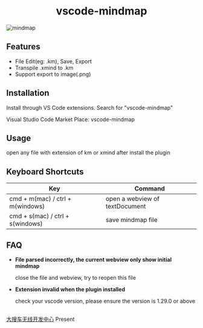 <p>
  <h1 align="center">vscode-mindmap</h1>
</p>

![mindmap](https://img.souche.com/f2e/f12837b4057a8f1c5dd5033560a48f20.gif)

## Features

-  File Edit(eg: .km), Save, Export
-  Transpile .xmind to .km
-  Support export to image(.png)

## Installation

  Install through VS Code extensions. Search for "vscode-mindmap"

  Visual Studio Code Market Place: vscode-mindmap

## Usage

  open any file with extension of km or xmind after install the plugin

## Keyboard Shortcuts

| Key                              | Command                        |
| -------------------------------- | ------------------------------ |
| cmd + m(mac) / ctrl + m(windows) | open a webview of textDocument |
| cmd + s(mac) / ctrl + s(windows) | save mindmap file              |

## FAQ
  - **File parsed incorrectly, the current webview only show initial mindmap**
  
    close the file and webview, try to reopen this file

  - **Extension invalid when the plugin installed**

    check your vscode version, please ensure the version is 1.29.0 or above

## 

[大搜车无线开发中心](https://blog.souche.com/tag/frontend/) Present
